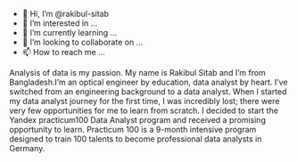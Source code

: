 - 👋 Hi, I’m @rakibul-sitab
- 👀 I’m interested in ...
- 🌱 I’m currently learning ...
- 💞️ I’m looking to collaborate on ...
- 📫 How to reach me ...

<!---
rakibul-sitab/rakibul-sitab is a ✨ special ✨ repository because its `README.md` (this file) appears on your GitHub profile.
You can click the Preview link to take a look at your changes.
--->
Analysis of data is my passion. My name is Rakibul Sitab and I’m from Bangladesh.I’m an optical engineer by education, data analyst by heart. I’ve switched from an engineering background to a data analyst. When I started my data analyst journey for the first time, I was incredibly lost; there were very few opportunities for me to learn from scratch. I decided to start the Yandex practicum100 Data Analyst program and received a promising opportunity to learn. Practicum 100 is a 9-month intensive program designed to train 100 talents to become professional data analysts in Germany.
